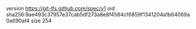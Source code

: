 version https://git-lfs.github.com/spec/v1
oid sha256:9ae493c37957e37cab5df273a8e8f4584cf6859f1341204a1b64069a0a690af4
size 254
